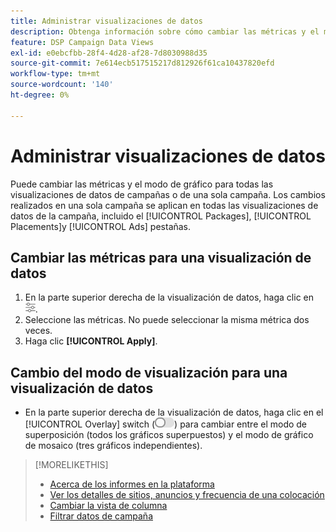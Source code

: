 ```yaml
---
title: Administrar visualizaciones de datos
description: Obtenga información sobre cómo cambiar las métricas y el modo de visualización para las visualizaciones de datos.
feature: DSP Campaign Data Views
exl-id: e0ebcfbb-28f4-4d28-af28-7d8030988d35
source-git-commit: 7e614ecb517515217d812926f61ca10437820efd
workflow-type: tm+mt
source-wordcount: '140'
ht-degree: 0%

---
```


# Administrar visualizaciones de datos

Puede cambiar las métricas y el modo de gráfico para todas las visualizaciones de datos de campañas o de una sola campaña. Los cambios realizados en una sola campaña se aplican en todas las visualizaciones de datos de la campaña, incluido el [!UICONTROL Packages], [!UICONTROL Placements]y [!UICONTROL Ads] pestañas.

## Cambiar las métricas para una visualización de datos

1. En la parte superior derecha de la visualización de datos, haga clic en ![Configuración](/help/dsp/assets/settings-chart.png).
1. Seleccione las métricas.
No puede seleccionar la misma métrica dos veces.
1. Haga clic **[!UICONTROL Apply]**.

## Cambio del modo de visualización para una visualización de datos

* En la parte superior derecha de la visualización de datos, haga clic en el [!UICONTROL Overlay] switch (![Interruptor de superposición](/help/dsp/assets/overlay.png)) para cambiar entre el modo de superposición (todos los gráficos superpuestos) y el modo de gráfico de mosaico (tres gráficos independientes).

>[!MORELIKETHIS]
>
>* [Acerca de los informes en la plataforma](campaign-reports-about.md)
>* [Ver los detalles de sitios, anuncios y frecuencia de una colocación](placement-details-view.md)
>* [Cambiar la vista de columna](column-view-change.md)
>* [Filtrar datos de campaña](campaign-data-filter.md)

